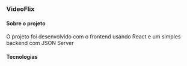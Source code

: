 ### VideoFlix


#### Sobre o projeto 
O projeto foi desenvolvido com o frontend usando React e um simples backend com JSON Server

#### Tecnologias 



